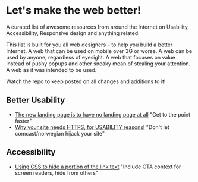 # Let's make the web better!

A curated list of awesome resources from around the Internet on Usability, Accessibility, Responsive design and anything related.

This list is built for you all web designers – to help you build a better Internet. A web that can be used on mobile over 3G or worse. A web can be used by anyone, regardless of eyesight. A web that focuses on value instead of pushy popups and other sneaky mean of stealing your attention. A web as it was intended to be used.

Watch the repo to keep posted on all changes and additions to it!


## Better Usability

- [The new landing page is to have no landing page at all](https://uxdesign.cc/the-new-landing-page-is-to-have-no-landing-page-at-all-bb57ca1548f1) "Get to the point faster"
- [Why your site needs HTTPS, for USABILITY reasons!](https://www.troyhunt.com/heres-why-your-static-website-needs-https/) "Don't let comcast/norwegian hijack your site"

## Accessibility
- [Using CSS to hide a portion of the link text](https://www.w3.org/TR/2012/NOTE-WCAG20-TECHS-20120103/C7) "Include CTA context for screen readers, hide from others"
